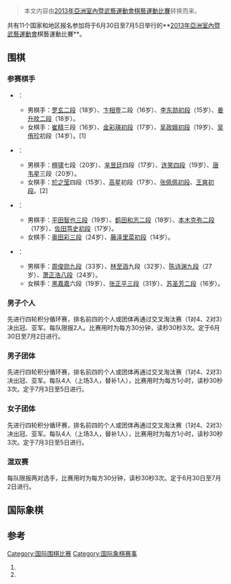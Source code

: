 > 本文内容由[2013年亞洲室內暨武藝運動會棋藝運動比賽](https://zh.wikipedia.org/wiki/2013年亞洲室內暨武藝運動會棋藝運動比賽)转换而来。


共有11个国家和地区报名参加将于6月30日至7月5日举行的**[2013年亞洲室內暨武藝運動會](../Page/2013年亞洲室內暨武藝運動會.md "wikilink")棋藝運動比賽**。

## 围棋

### 参赛棋手

  - ：

      - 男棋手：[罗玄二段](https://zh.wikipedia.org/wiki/罗玄 "wikilink")（18岁）、[卞相壹](../Page/卞相壹.md "wikilink")二段（16岁）、[李东勋初段](https://zh.wikipedia.org/wiki/李东勋 "wikilink")（15岁）、[姜升旼二段](https://zh.wikipedia.org/wiki/姜升旼 "wikilink")（18岁）。
      - 女棋手：[崔精](../Page/崔精.md "wikilink")三段（16岁）、[金彩瑛初段](https://zh.wikipedia.org/wiki/金彩瑛 "wikilink")（17岁）、[吴政娥初段](https://zh.wikipedia.org/wiki/吴政娥 "wikilink")（19岁）、[吴侑珍](../Page/吴侑珍.md "wikilink")初段（14岁）。\[1\]

  - ：

      - 男棋手：[檀啸](../Page/檀啸.md "wikilink")七段（20岁）、[芈昱廷](../Page/芈昱廷.md "wikilink")四段（17岁）、[连笑四段](https://zh.wikipedia.org/wiki/连笑 "wikilink")（19岁）、[唐韦星](../Page/唐韦星.md "wikilink")三段（20岁）。
      - 女棋手：[於之莹](../Page/於之莹.md "wikilink")四段（15岁）、[高星](../Page/高星.md "wikilink")初段（17岁）、[张佩佩初段](https://zh.wikipedia.org/wiki/张佩佩 "wikilink")、[王爽初段](https://zh.wikipedia.org/wiki/王爽 "wikilink")。\[2\]

  - ：

      - 男棋手：[平田智也三段](https://zh.wikipedia.org/wiki/平田智也 "wikilink")（19岁）、[鹤田和志二段](https://zh.wikipedia.org/wiki/鹤田和志 "wikilink")（18岁）、[本木克弥二段](https://zh.wikipedia.org/wiki/本木克弥 "wikilink")（17岁）、[佐田笃史初段](https://zh.wikipedia.org/wiki/佐田笃史 "wikilink")（17岁）。
      - 女棋手：[奥田彩三段](https://zh.wikipedia.org/wiki/奥田彩 "wikilink")（24岁）、[藤泽里菜初段](https://zh.wikipedia.org/wiki/藤泽里菜 "wikilink")（14岁）。

  - ：

      - 男棋手：[周俊勋九段](https://zh.wikipedia.org/wiki/周俊勋 "wikilink")（33岁）、[林至涵](../Page/林至涵.md "wikilink")九段（32岁）、[陈诗渊九段](https://zh.wikipedia.org/wiki/陈诗渊 "wikilink")（27岁）、[萧正浩八段](https://zh.wikipedia.org/wiki/萧正浩 "wikilink")（24岁）。
      - 女棋手：[黑嘉嘉](../Page/黑嘉嘉.md "wikilink")六段（19岁）、[张正平三段](https://zh.wikipedia.org/wiki/张正平 "wikilink")（31岁）、[苏圣芳二段](https://zh.wikipedia.org/wiki/苏圣芳 "wikilink")（16岁）。

### 男子个人

先进行四轮积分循环赛，排名前四的个人或团体再通过交叉淘汰赛（1对4、2对3）决出冠、亚军。每队限报2人。比赛用时为每方30分钟，读秒30秒3次。定于6月30日至7月2日进行。

### 男子团体

先进行四轮积分循环赛，排名前四的个人或团体再通过交叉淘汰赛（1对4、2对3）决出冠、亚军。每队4人（上场3人，替补1人），比赛用时为每方1小时，读秒30秒3次。定于7月3日至5日进行。

### 女子团体

先进行四轮积分循环赛，排名前四的个人或团体再通过交叉淘汰赛（1对4、2对3）决出冠、亚军。每队4人（上场3人，替补1人），比赛用时为每方1小时，读秒30秒3次。定于7月3日至5日进行。

### 混双赛

每队限报两对选手，比赛用时为每方30分钟，读秒30秒3次。定于6月30日至7月2日进行。

## 国际象棋

## 参考

[Category:国际围棋比赛](https://zh.wikipedia.org/wiki/Category:国际围棋比赛 "wikilink") [Category:国际象棋赛事](https://zh.wikipedia.org/wiki/Category:国际象棋赛事 "wikilink")

1.
2.